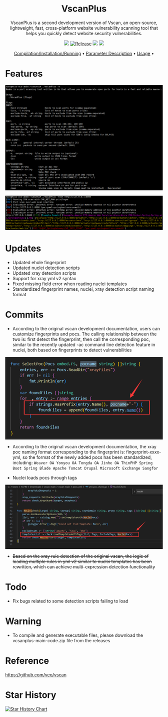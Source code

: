 <h1 align="center">
  <b>VscanPlus</b>
  <br>
</h1>
<p align="center">VscanPlus is a second development version of Vscan, an open-source, lightweight, fast, cross-platform website vulnerability scanning tool that helps you quickly detect website security vulnerabilities.</p>

<p align="center">
<a href="https://github.com/youki992/VscanPlus/issues"><img src="https://img.shields.io/badge/contributions-welcome-brightgreen.svg?style=flat"></a>
<a href="https://github.com/youki992/VscanPlus"><img alt="Release" src="https://img.shields.io/badge/LICENSE-BSD-important"></a>
<a href="https://github.com/youki992/VscanPlus/releases"><img src="https://img.shields.io/github/release/youki992/VscanPlus"></a>
<a href="https://github.com/youki992/VscanPlus/releases"><img src="https://img.shields.io/github/downloads/youki992/VscanPlus/total?color=blueviolet"></a>
</p>

<p align="center">
  <a href="/static/Installation.md">Compilation/Installation/Running</a> •
  <a href="/static/usage.md">Parameter Description</a> •
  <a href="/static/running.md">Usage</a> •
</p>

# Features

![image](./static/help.png)

![image](./static/exp.png)

# Updates

- Updated ehole fingerprint
- Updated nuclei detection scripts
- Updated xray detection scripts
- Support for xray yml v2 syntax
- Fixed missing field error when reading nuclei templates
- Standardized fingerprint names, nuclei, xray detection script naming format

# Commits

- According to the original vscan development documentation, users can customize fingerprints and pocs. The calling relationship between the two is: first detect the fingerprint, then call the corresponding poc, similar to the recently updated -ac command line detection feature in nuclei, both based on fingerprints to detect vulnerabilities

<div style="text-align: center;">
    <img src="static/fingerprint.png" alt="vscan" style="width: 850; display: block; margin: 0 auto;">
</div>

- According to the original vscan development documentation, the xray poc naming format corresponding to the fingerprint is: fingerprint-xxxx-yml, so the format of the newly added pocs has been standardized, including:
``
Weaver OA
Yonyou OA
Tongda OA
Jinhe OA
ThinPHP
Spring Boot
Spring Blade
Apache Tomcat
Drupal
Microsoft Exchange
Sangfor
``

- Nuclei loads pocs through tags

<div style="text-align: center;">
    <img src="static/nuclei.png" alt="vscan" style="width: 850; display: block; margin: 0 auto;">
</div>

- ~~Based on the xray rule detection of the original vscan, the logic of loading multiple rules in yml v2 similar to nuclei templates has been rewritten, which can achieve multi-expression detection functionality~~

# Todo

- Fix bugs related to some detection scripts failing to load

# Warning

- To compile and generate executable files, please download the vcsanplus-main-code.zip file from the releases

# Reference

https://github.com/veo/vscan

# Star History

[![Star History Chart](https://api.star-history.com/svg?repos=youki992/VscanPlus&type=Date)](https://star-history.com/#youki992/VscanPlus&Date)
